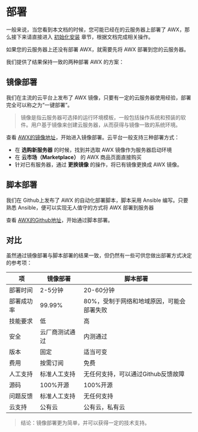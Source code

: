 # 部署

一般来说，当您看到本文档的时候，您可能已经在的云服务器上部署了 AWX，那么接下来请直接进入 [初始化安装](/zh/stack-installation.md) 章节，根据文档完成相关操作。

如果您的云服务器上还没有部署 AWX，就需要先将 AWX 部署到您的云服务器。

我们提供了结果保持一致的两种部署 AWX 的方案：

## 镜像部署

我们在主流的云平台上发布了 AWX 镜像，只要有一定的云服务器使用经验，部署完全可以称之为“一键部署”。

> 镜像是指云服务器可选择的运行环境模板，一般包括操作系统和预装的软件。用户基于镜像来创建云服务器，从而获得与镜像一致的系统环境。

查看 [AWX的镜像地址](http://apps.websoft9.com/awx)，开始进入镜像部署。云平台一般支持三种部署方式：

* 在 **选购新服务器** 的时候，找到并选取 AWX 镜像作为服务器启动环境
* 在 **云市场（Marketplace）**  的 AWX 商品页面直接购买
* 针对已有服务器，通过 **更换镜像** 的操作，将已有镜像更换成 AWX 镜像。

## 脚本部署

我们在 Github上发布了 AWX 的自动化部署脚本，脚本采用 Ansible 编写。只要熟悉 Ansible，便可以实现无人值守的方式将 AWX 部署到服务器

查看 [AWX的Github地址](https://github.com/Websoft9/ansible-awx)，开始通过脚本部署。

## 对比

虽然通过镜像部署与脚本部署的结果一致，但仍然有一些可供您做出部署方式决定的参考项：

|  项   |  镜像部署   |  脚本部署   |
| --- | --- | --- |
|  部署时间   |  2-5分钟   |  20-60分钟   |
|  部署成功率   |  99.99%   |  80%，受制于网络和地域原因，可能会部署失败   |
|  技能要求   |  低   |  高   |
|  安全   |  云厂商测试通过   |  内测通过   |
|  版本   |  固定   |  适当可变   |
|  费用   |  按需订阅  |  免费   |
|  人工支持   |  标准人工支持  |  无任何支持，可以通过Github反馈故障   |
|  源码   |  100%开源  |  100%开源   |
|  问题反馈   |  标准人工支持  |  无任何支持   |
|  云支持   |  公有云  |  公有云，私有云   |

> 结论：镜像部署更为简单，并可以获得一定的技术支持。